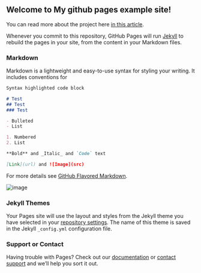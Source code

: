 ## Welcome to My github pages example site!

You can read more about the project here [in this article](https://franklin.uga.edu/news/stories/2020/uga-led-project-focused-understanding-complexity-droughts).

Whenever you commit to this repository, GitHub Pages will run [Jekyll](https://jekyllrb.com/) to rebuild the pages in your site, from the content in your Markdown files.

### Markdown

Markdown is a lightweight and easy-to-use syntax for styling your writing. It includes conventions for

```markdown
Syntax highlighted code block

# Test
## Test
### Test

- Bulleted
- List

1. Numbered
2. List

**Bold** and _Italic_ and `Code` text

[Link](url) and ![Image](src)
```

For more details see [GitHub Flavored Markdown](https://guides.github.com/features/mastering-markdown/).

![image](https://www.google.com/url?sa=i&url=https%3A%2F%2Fgeog.franklin.uga.edu%2Fcourses%2Fall&psig=AOvVaw2RBGoxAZWjOGbDQyQ0D-z_&ust=1631201815204000&source=images&cd=vfe&ved=0CAsQjRxqFwoTCPDsybna7_ICFQAAAAAdAAAAABAD)

### Jekyll Themes

Your Pages site will use the layout and styles from the Jekyll theme you have selected in your [repository settings](https://github.com/ZachPilgrim/Testsite/settings/pages). The name of this theme is saved in the Jekyll `_config.yml` configuration file.

### Support or Contact

Having trouble with Pages? Check out our [documentation](https://docs.github.com/categories/github-pages-basics/) or [contact support](https://support.github.com/contact) and we’ll help you sort it out.
